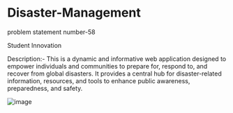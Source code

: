 # Disaster-Management
problem statement number-58

Student Innovation

Description:-
This is a dynamic and informative web application designed to empower individuals and communities to prepare for, respond to, and recover from global disasters. It provides a central hub for disaster-related information, resources, and tools to enhance public awareness, preparedness, and safety.


![image](https://github.com/Nihalok/Disaster-Management/assets/153518882/3a2ea684-5450-434e-ac50-d746e27cabcd)
